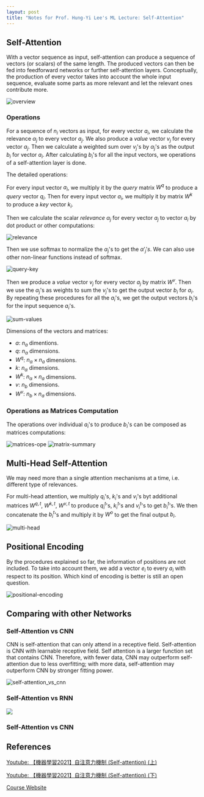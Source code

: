```yaml
---
layout: post
title: "Notes for Prof. Hung-Yi Lee's ML Lecture: Self-Attention"
---
```


## Self-Attention

With a vector sequence as input, self-attention can produce a sequence of vectors (or scalars) of the same length. The produced vectors can then be fed into feedforward networks or further self-attention layers. Conceptually, the production of every vector takes into account the whole input sequence, evaluate some parts as more relevant and let the relevant ones contribute more.

![overview](https://baliuzeger.github.io/sjl/assets/images/HYL_ML_attention/overview.png)

### Operations

For a sequence of $n_i$ vectors as input, for every vector $a_{i}$, we calculate the relevance $\alpha_{j}$ to every vector $a_j$. We also produce a *value* vector $v_j$ for every vector $a_j$. Then we calculate a weighted sum over $v_j$'s by $\alpha_{j}$'s as the output $b_i$ for vector $a_i$. After calculating $b_i$'s for all the input vectors, we operations of a self-attention layer is done.

The detailed operations:

For every input vector $a_i$, we multiply it by the *query* matrix $W^q$ to produce a *query* vector $q_i$. Then for every input vector $a_i$, we multiply it by matrix $W^k$ to produce a *key* vector $k_i$.

Then we calculate the scalar *relevance* $\alpha_{j}$ for every vector $a_j$ to vector $a_i$ by dot product or other computations:

![relevance](https://baliuzeger.github.io/sjl/assets/images/HYL_ML_attention/relevance.png)

Then we use softmax to normalize the $\alpha_{j}$'s to get the $\alpha'_{j}'s$. We can also use other non-linear functions instead of softmax.

![query-key](https://baliuzeger.github.io/sjl/assets/images/HYL_ML_attention/query-key.png)

Then we produce a *value* vector $v_j$ for every vector $a_j$ by matrix $W^v$. Then we use the $\alpha_{j}$'s as weights to sum the $v_j$'s to get the output vector $b_i$ for $a_i$. By repeating these procedures for all the $a_i$'s, we get the output vectors $b_i$'s for the input sequence $a_i$'s.

![sum-values](https://baliuzeger.github.io/sjl/assets/images/HYL_ML_attention/sum-values.png)

Dimensions of the vectors and matrices:
- $a$: $n_a$ dimentions.
- $q$: $n_{\alpha}$ dimensions.
- $W^q$: $n_{\alpha} \times n_{a}$ dimensions.
- $k$: $n_{\alpha}$ dimensions.
- $W^k$: $n_{\alpha} \times n_{a}$ dimensions.
- $v$: $n_b$ dimensions.
- $W^v$: $n_{b} \times n_{a}$ dimensions.

### Operations as Matrices Computation

The operations over individual $a_i$'s to produce $b_i$'s can be composed as matrices computations:

![matrices-ope](https://baliuzeger.github.io/sjl/assets/images/HYL_ML_attention/matrices-ope.png)
![matrix-summary](https://baliuzeger.github.io/sjl/assets/images/HYL_ML_attention/matrix-summary.png)

## Multi-Head Self-Attention

We may need more than a single attention mechanisms at a time, i.e. different type of relevances.

For multi-head attention, we multiply $q_i$'s, $k_i$'s and $v_i$'s byt additional matrices $W^{q,t}$, $W^{k,t}$, $W^{v,t}$ to produce $q^t_i$'s, $k^t_i$'s and $v^t_i$'s to get $b^t_i$'s. We then concatenate the $b^t_i$'s and multiply it by $W^o$ to get the final output $b_i$.

![multi-head](https://baliuzeger.github.io/sjl/assets/images/HYL_ML_attention/multi-head.png)

## Positional Encoding

By the procedures explained so far, the information of positions are not included. To take into account them, we add a vector $e_i$ to every $a_i$ with respect to its position. Which kind of encoding is better is still an open question.

![positional-encoding](https://baliuzeger.github.io/sjl/assets/images/HYL_ML_attention/positional-encoding.png)

## Comparing with other Networks

### Self-Attention vs CNN

CNN is self-attention that can only attend in a receptive field. Self-attention is CNN with
learnable receptive field. Self attention is a larger function set that contains CNN. Therefore, with fewer data, CNN may outperform self-attention due to less overfitting; with more data, self-attention may outperform CNN by stronger fitting power.

![self-attention_vs_cnn](https://baliuzeger.github.io/sjl/assets/images/HYL_ML_attention/self-attention_vs_cnn.png)

### Self-Attention vs RNN




![](https://baliuzeger.github.io/sjl/assets/images/HYL_ML_attention/.png)


### Self-Attention vs CNN

## References

[Youtube: 【機器學習2021】自注意力機制 (Self-attention) (上)](https://youtu.be/hYdO9CscNes)

[Youtube: 【機器學習2021】自注意力機制 (Self-attention) (下)](https://youtu.be/gmsMY5kc-zw)

[Course Website](https://speech.ee.ntu.edu.tw/~hylee/ml/2021-spring.php)
